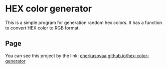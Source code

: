 # HEX color generator
This is a simple program for generation random hex colors.
It has a function to convert HEX color to RGB format. 

## Page
You can see this project by the link: [cherkasovaa.github.io/hex-color-generator](https://cherkasovaa.github.io/hex-color-generator/)
